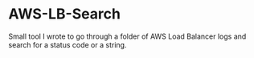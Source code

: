 # AWS-LB-Search
Small tool I wrote to go through a folder of AWS Load Balancer logs and search for a status code or a string.

